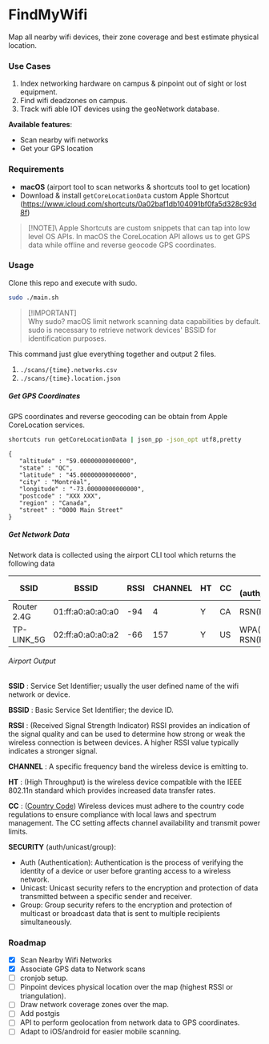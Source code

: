 # FindMyWifi

Map all nearby wifi devices, their zone coverage and best estimate physical location.
### Use Cases
1. Index networking hardware on campus & pinpoint out of sight or lost equipment.
2. Find wifi deadzones on campus.
3. Track wifi able IOT devices using the geoNetwork database.

**Available features**: 
- Scan nearby wifi networks
- Get your GPS location
### Requirements
- **macOS** (airport tool to scan networks & shortcuts tool to get location)
- Download & install `getCoreLocationData` custom Apple Shortcut (https://www.icloud.com/shortcuts/0a02baf1db104091bf0fa5d328c93d8f)

> [!NOTE]\ 
> Apple Shortcuts are custom snippets that can tap into low level OS APIs. In macOS the CoreLocation API allows us to get GPS data while offline and reverse geocode GPS coordinates.

### Usage
Clone this repo and execute with sudo.
```bash
sudo ./main.sh
```

> [!IMPORTANT]\
> Why sudo? macOS limit network scanning data capabilities by default.  sudo is necessary to retrieve network devices' BSSID for identification purposes.

This command just glue everything together and output 2 files. 
1. `./scans/{time}.networks.csv` 
2. `./scans/{time}.location.json` 

##### Get GPS Coordinates
GPS coordinates and reverse geocoding can be obtain from Apple CoreLocation services. 
```bash
shortcuts run getCoreLocationData | json_pp -json_opt utf8,pretty
```

```output
{
   "altitude" : "59.00000000000000",
   "state" : "QC",
   "latitude" : "45.00000000000000",
   "city" : "Montréal",
   "longitude" : "-73.00000000000000",
   "postcode" : "XXX XXX",
   "region" : "Canada",
   "street" : "0000 Main Street"
}
```
##### Get Network Data
Network data is collected using the airport CLI tool which returns the following data

| SSID        | BSSID             | RSSI | CHANNEL | HT  | CC  | SECURITY (auth/unicast/group) |
| ----------- | ----------------- | ---- | ------- | --- | --- | --------------------------------- | 
| Router 2.4G | 01:ff:a0:a0:a0:a0 | -94  | 4       | Y   | CA  | RSN(PSK/AES/AES)                  |  
| TP-LINK_5G  | 02:ff:a0:a0:a0:a2 | -66  | 157     | Y   | US  | WPA(PSK/AES/AES) RSN(PSK/AES/AES) |  

###### Airport Output

**SSID** : Service Set Identifier; usually the user defined name of the wifi network or device.

**BSSID** : Basic Service Set Identifier; the device ID.

**RSSI** : (Received Signal Strength Indicator) RSSI provides an indication of the signal quality and can be used to determine how strong or weak the wireless connection is between devices. A higher RSSI value typically indicates a stronger signal.

**CHANNEL** : A specific frequency band the wireless device is emitting to.

**HT** : (High Throughput) is the wireless device compatible with the IEEE 802.11n standard which provides increased data transfer rates.

**CC** : ([Country Code](https://en.wikipedia.org/wiki/ISO_3166-1_alpha-2)) Wireless devices must adhere to the country code regulations to ensure compliance with local laws and spectrum management. The CC setting affects channel availability and transmit power limits.

**SECURITY** (auth/unicast/group):  
- Auth (Authentication): Authentication is the process of verifying the identity of a device or user before granting access to a wireless network.
- Unicast: Unicast security refers to the encryption and protection of data transmitted between a specific sender and receiver.
- Group: Group security refers to the encryption and protection of multicast or broadcast data that is sent to multiple recipients simultaneously.

### Roadmap
- [x] Scan Nearby Wifi Networks
- [x] Associate GPS data to Network scans
- [ ] cronjob setup.
- [ ] Pinpoint devices physical location over the map (highest RSSI or triangulation).
- [ ] Draw network coverage zones over the map.
- [ ] Add postgis
- [ ] API to perform geolocation from network data to GPS coordinates.
- [ ] Adapt to iOS/android for easier mobile scanning.